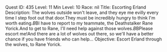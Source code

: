 Quest ID: 435
Level: 11
Min Level: 10
Race: nil
Title: Escorting Erland
Description: The wolves outside won't leave, and they eye me evilly every time I step foot out that door.They must be incredibly hungry to think I'm worth eating.$B$BI have to report to my teammate, the Deathstalker Rane Yorick.And to get to Rane, I'll need help against those wolves.$B$BPlease escort me!And there are a lot of wolves out there, so we'll have a better chance if you have friends who can help...
Objective: Escort Erland through the wolves, to Rane Yorick.
